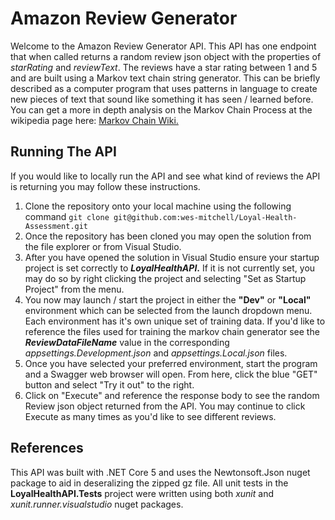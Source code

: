
# Amazon Review Generator

Welcome to the Amazon Review Generator API. This API has one endpoint that when called returns a random review json object with the properties of _starRating_ and _reviewText_. The reviews have a star rating between 1 and 5 and are built using a Markov text chain string generator. This can be briefly described as a computer program that uses patterns in language to create new pieces of text that sound like something it has seen / learned before. You can get a more in depth analysis on the Markov Chain Process at the wikipedia page here: [Markov Chain Wiki.](https://en.wikipedia.org/wiki/Markov_chain)

## Running The API

If you would like to locally run the API and see what kind of reviews the API is returning you may follow these instructions. 

1. Clone the repository onto your local machine using the following command ```git clone git@github.com:wes-mitchell/Loyal-Health-Assessment.git```
2. Once the repository has been cloned you may open the solution from the file explorer or from Visual Studio. 
3. After you have opened the solution in Visual Studio ensure your startup project is set correctly to **_LoyalHealthAPI_.** If it is not currently set, you may do so by right clicking the project and selecting "Set as Startup Project" from the menu. 
4. You now may launch / start the project in either the **"Dev"** or **"Local"** environment which can be selected from the launch dropdown menu. Each environment has it's own unique set of training data. If you'd like to reference the files used for training the markov chain generator see the **_ReviewDataFileName_** value in the corresponding _appsettings.Development.json_ and _appsettings.Local.json_ files.
5. Once you have selected your preferred environment, start the program and a Swagger web browser will open. From here, click the blue "GET" button and select "Try it out" to the right.
6. Click on "Execute" and reference the response body to see the random Review json object returned from the API. You may continue to click Execute as many times as you'd like to see different reviews. 

## References
This API was built with .NET Core 5 and uses the Newtonsoft.Json nuget package to aid in deseralizing the zipped gz file. All unit tests in the **LoyalHealthAPI.Tests** project were written using both _xunit_ and _xunit.runner.visualstudio_ nuget packages. 
